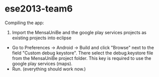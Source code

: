ese2013-team6
=============



Compiling the app:

1. Import the MensaUniBe and the google play services projects as existing projects into eclipse
- Go to Preferences -> Android -> Build and click "Browse" next to the field "Custom debug keystore". There select the debug.keystore
file from the MensaUniBe project folder. This key is required to use the google play services (maps).
- Run. (everything should work now.)
